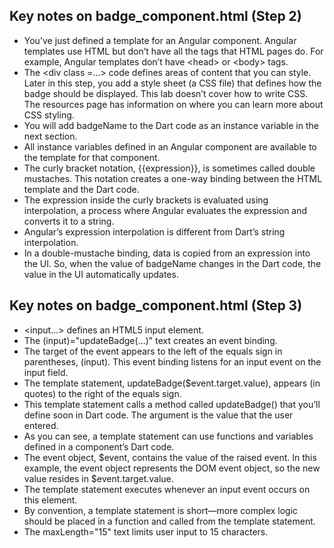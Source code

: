 ## Key notes on badge_component.html (Step 2)
- You’ve just defined a template for an Angular component. Angular templates use HTML but don’t have all the tags that HTML pages do. For example, Angular templates don’t have \<head\> or \<body\> tags.
- The \<div class =...\> code defines areas of content that you can style. Later in this step, you add a style sheet (a CSS file) that defines how the badge should be displayed. This lab doesn’t cover how to write CSS. The resources page has information on where you can learn more about CSS styling.
- You will add badgeName to the Dart code as an instance variable in the next section.
- All instance variables defined in an Angular component are available to the template for that component.
- The curly bracket notation, {{expression}}, is sometimes called double mustaches. This notation creates a one-way binding between the HTML template and the Dart code.
- The expression inside the curly brackets is evaluated using interpolation, a process where Angular evaluates the expression and converts it to a string.
- Angular’s expression interpolation is different from Dart’s string interpolation.
- In a double-mustache binding, data is copied from an expression into the UI. So, when the value of badgeName changes in the Dart code, the value in the UI automatically updates.

## Key notes on badge_component.html (Step 3)
- \<input...\> defines an HTML5 input element.
- The (input)="updateBadge(...)" text creates an event binding.
- The target of the event appears to the left of the equals sign in parentheses, (input). This event binding listens for an input event on the input field.
- The template statement, updateBadge($event.target.value), appears (in quotes) to the right of the equals sign.
- This template statement calls a method called updateBadge() that you’ll define soon in Dart code. The argument is the value that the user entered.
- As you can see, a template statement can use functions and variables defined in a component’s Dart code.
- The event object, $event, contains the value of the raised event. In this example, the event object represents the DOM event object, so the new value resides in $event.target.value.
- The template statement executes whenever an input event occurs on this element.
- By convention, a template statement is short—more complex logic should be placed in a function and called from the template statement.
- The maxLength="15" text limits user input to 15 characters.
